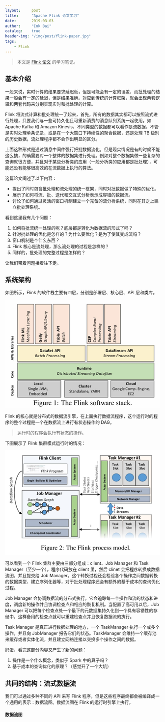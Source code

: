 ```yaml
---
layout:     post
title:      "Apache Flink 论文学习"
date:       2019-03-03
author:     "Ink Bai"
catalog:    true
header-img: "/img/post/flink-paper.jpg"
tags:
    - Flink
---
```


> 本文是 [Flink 论文](http://asterios.katsifodimos.com/assets/publications/flink-deb.pdf) 的学习笔记。

## 基本介绍
一般来说，实时计算的结果要求延迟低，但是可能会有一定的误差，而批处理的结果一般会有一定的延迟，但是结果准确。对应到传统的计算框架，就会出现两套逻辑和两套代码来分别实现实时和批处理的计算。

Flink 将流式计算和批处理统一了起来，首先，所有的数据其实都可以按照流式进行处理，只要我们与一些可持久化且可重新消费的消息队列系统一起使用，如 Apache Kafka 和 Amazon Kinesis，不同类型的数据都可以看作是流数据，不管是实时处理单条记录，或是在一个大窗口下持续性的聚合数据，还是处理 TB 级别的历史数据，流处理程序都不会作出明显的区分。

上面这种形式是通过消息中间件强行把批数据流化，但是现实情况是有的时候不能这么搞，的确需要对一个整体的数据集进行处理。例如对整个数据集做一些复杂的查询就很方便，并且对于某些分析类的应用（一般分析类的应用都是批处理），可能还没有能够很高效的在流数据上执行的算法。

这篇论文阐述了以下内容：

- 提出了同时包含批处理和流处理的统一框架，同时对批数据做了特殊的优化。
- 展示了如何将流、批、迭代和交互式分析表示成容错的数据流。
- 讨论了如何通过灵活的窗口机制建立一个完备的流分析系统，同时在其之上建立批处理系统。

看到这里我有几个问题：

1. 如何将批流统一处理的呢？底层都是转化为数据流的形式了吗？
2. 针对批处理的优化是怎样的？为什么要优化？是为了使其变成流吗？
3. 窗口机制是个什么东西？
4. Flink 核心是流处理，那么流处理的过程是怎样的？
5. 同样的，批处理的完整过程是怎样的？

让我们带着问题接着往下走。

## 系统架构
如图所示，Flink 的软件栈主要有四层，分别是部署层、核心层、API 层和类库。

![](/img/content/flink-stack.jpg)


Flink 的核心就是分布式的数据流引擎，在上面执行数据流程序，这个运行时的程序的整个过程是一个在数据流上进行有状态操作的 DAG。

> 运行时的程序会执行有状态的操作。

下图展示了 Flink 集群模式运行时的情况：

![](/img/content/flink-cluster.jpg)

可以看到一个 Flink 集群主要由三部分组成：client、Job Manager 和 Task Manager（至少一个）。程序代码放在 client 里，然后 clinet 会把程序转换成数据流图，并且提交给 Job Manager。这个转换过程还会检验各个操作之间数据转换的数据类型、建立序列化器等，对于批处理程序还会有额外的基于成本的查询优化过程。

Job Manager 会协调数据流的分布式执行。它会追踪每一个操作和流的状态和进度，调度新的操作并且协调检查点和相应的恢复机制。当配置了高可用以后，Job Manager 可以把每个检查点处一个最下的元数据集持久化到一个具有容错性的存储中，这样备用的检查点就可以重建检查点并且恢复数据流的执行。

Task Manager 是真正进行数据处理的地方，一个 TaskManager 执行一个或多个操作，并且向 JobManager 报告它们的状态。TaskManager 会维持一个缓存池来缓存或者实体化流，并且建立网络连接以交换多个操作之间的数据。

妈蛋，看完这部分内容又产生了新的问题：

1. 操作是一个什么概念，类似于 Spark 中的算子吗？
2. 基于成本的查询优化的原理？（感觉开了一个大坑）

## 共同的结构：流式数据流
我们可以通过多种不同的 API 来写 Flink 程序，但是这些程序最终都会被编译成一个通用的表示：数据流图。数据流图在 Flink 的运行时引擎上执行。

#### 数据流图
